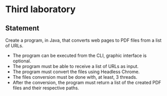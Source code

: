 # Third laboratory

## Statement

Create a program, in Java, that converts web pages to PDF files from a list of URLs.

- The program can be executed from the CLI, graphic interface is optional.
- The program must be able to receive a list of URLs as input.
- The program must convert the files using Headless Chrome. 
- The files conversion must be done with, at least, 3 threads. 
- After the conversion, the program must return a list of the created PDF files and their respective paths. 